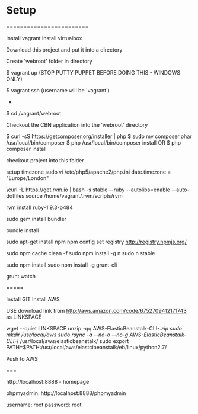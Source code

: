 # Setup
========================

Install vagrant
Install virtualbox

Download this project and put it into a directory

Create 'webroot' folder in directory

$ vagrant up (STOP PUTTY PUPPET BEFORE DOING THIS - WINDOWS ONLY)

$ vagrant ssh (username will be 'vagrant')

-

$ cd /vagrant/webroot


Checkout the CBN application into the 'webroot' directory


$ curl -sS https://getcomposer.org/installer | php
$ sudo mv composer.phar /usr/local/bin/composer
$ php /usr/local/bin/composer install
OR
$ php composer install

checkout project into this folder

setup timezone
sudo vi /etc/php5/apache2/php.ini
date.timezone = "Europe/London"

\curl -L https://get.rvm.io | bash -s stable --ruby --autolibs=enable --auto-dotfiles
source /home/vagrant/.rvm/scripts/rvm

rvm install ruby-1.9.3-p484

sudo gem install bundler

bundle install


sudo apt-get install npm
npm config set registry http://registry.npmjs.org/

sudo npm cache clean -f
sudo npm install -g n
sudo n stable


sudo npm install
sudo npm install -g grunt-cli

grunt watch

=====

Install GIT
Install AWS

USE download link from http://aws.amazon.com/code/6752709412171743 as LINKSPACE

wget --quiet LINKSPACE
unzip -qq AWS-ElasticBeanstalk-CLI-*.zip
sudo mkdir /usr/local/aws
sudo rsync -a --no-o --no-g AWS-ElasticBeanstalk-CLI-*/ /usr/local/aws/elasticbeanstalk/
sudo export PATH=$PATH:/usr/local/aws/elastcibeanstalk/eb/linux/python2.7/

Push to AWS





===

http://localhost:8888   - homepage

phpmyadmin: http://localhost:8888/phpmyadmin

username: root
password: root





